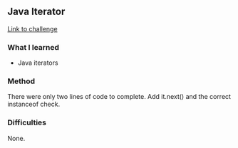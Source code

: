 ## Java Iterator

[Link to challenge](https://www.hackerrank.com/challenges/java-iterator)

### What I learned
- Java iterators

### Method
There were only two lines of code to complete. Add it.next() and the correct instanceof check.

### Difficulties
None.

